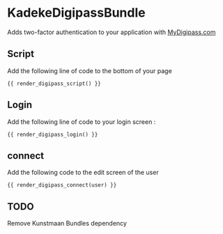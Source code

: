 # KadekeDigipassBundle

Adds two-factor authentication to your application with [MyDigipass.com](http://www.mydigipass.com)

## Script

Add the following line of code to the bottom of your page

```twig
{{ render_digipass_script() }}
```

## Login

Add the following line of code to your login screen :

```twig
{{ render_digipass_login() }}
```

## connect

Add the following code to the edit screen of the user

```twig
{{ render_digipass_connect(user) }}
```

## TODO

Remove Kunstmaan Bundles dependency